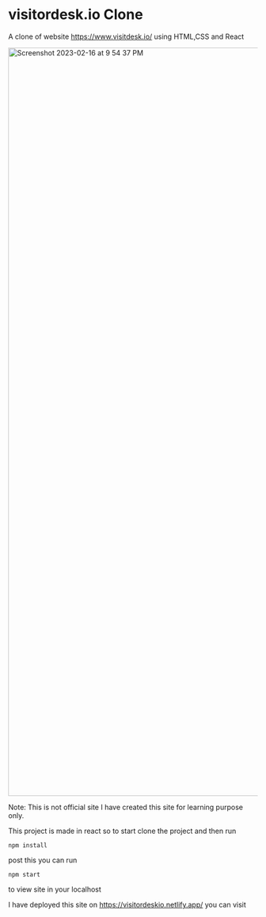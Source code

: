 # visitordesk.io Clone

A clone of website https://www.visitdesk.io/ using HTML,CSS and React

<img width="1512" alt="Screenshot 2023-02-16 at 9 54 37 PM" src="https://user-images.githubusercontent.com/38496991/219426661-ac80e39f-951b-405b-9601-f83f16362930.png">

Note: This is not official site I have created this site for learning purpose only.



This project is made in react so to start clone the project and then run 
 

```
npm install
```

post this you can run 

```
npm start
```

to view site in your localhost

I have deployed this site on https://visitordeskio.netlify.app/ you can visit
